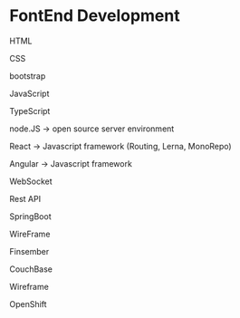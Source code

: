 # FontEnd Development

HTML 

CSS

bootstrap

JavaScript

TypeScript

node.JS -&gt; open source server environment 

React -&gt; Javascript framework \(Routing, Lerna, MonoRepo\)

Angular -&gt; Javascript framework

WebSocket 

Rest API

SpringBoot

WireFrame

Finsember

CouchBase

Wireframe

OpenShift

